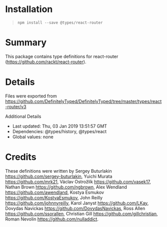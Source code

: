 # Installation
> `npm install --save @types/react-router`

# Summary
This package contains type definitions for react-router (https://github.com/rackt/react-router).

# Details
Files were exported from https://github.com/DefinitelyTyped/DefinitelyTyped/tree/master/types/react-router/v3

Additional Details
 * Last updated: Thu, 03 Jan 2019 13:51:57 GMT
 * Dependencies: @types/history, @types/react
 * Global values: none

# Credits
These definitions were written by Sergey Buturlakin <https://github.com/sergey-buturlakin>, Yuichi Murata <https://github.com/mrk21>, Václav Ostrožlík <https://github.com/vasek17>, Nathan Brown <https://github.com/ngbrown>, Alex Wendland <https://github.com/awendland>, Kostya Esmukov <https://github.com/KostyaEsmukov>, John Reilly <https://github.com/johnnyreilly>, Karol Janyst <https://github.com/LKay>, Dovydas Navickas <https://github.com/DovydasNavickas>, Ross Allen <https://github.com/ssorallen>, Christian Gill <https://github.com/gillchristian>, Roman Nevolin <https://github.com/nulladdict>.
